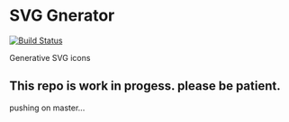 # SVG Gnerator
[![Build Status](https://travis-ci.org/finekost/generative-svg.svg?branch=master)](https://travis-ci.org/finekost/generative-svg)

Generative SVG icons 

## This repo is work in progess. please be patient.
pushing on master...
